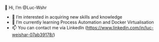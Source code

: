 👋 Hi, I’m @Luc-Wshr
- 👀 I’m interested in acquiring new skills and knowledge
- 🌱 I’m currently learning Process Automation and Docker Virtualisation
- 📫 You can contact me via LinkedIn (https://www.linkedin.com/in/luc-weishar-07ab39178/)
